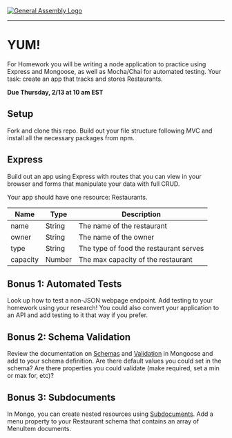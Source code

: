 [![General Assembly Logo](https://camo.githubusercontent.com/1a91b05b8f4d44b5bbfb83abac2b0996d8e26c92/687474703a2f2f692e696d6775722e636f6d2f6b6538555354712e706e67)](https://generalassemb.ly)

---
# YUM!

For Homework you will be writing a node application to practice using Express and Mongoose, as well as Mocha/Chai for automated testing. Your task: create an app that tracks and stores Restaurants.

**Due Thursday, 2/13 at 10 am EST**

## Setup

Fork and clone this repo. Build out your file structure following MVC and install all the necessary packages from npm.

## Express

Build out an app using Express with routes that you can view in your browser and forms that manipulate your data with full CRUD. 

Your app should have one resource: Restaurants.

| Name | Type | Description |
| --- | --- | --- |
| name | String | The name of the restaurant |
| owner | String | The name of the owner |
| type | String | The type of food the restaurant serves |
| capacity | Number | The max capacity of the restaurant |

## Bonus 1: Automated Tests
Look up how to test a non-JSON webpage endpoint. Add testing to your homework using your research! You could also convert your application to an API and add testing to it that way if you prefer. 

## Bonus 2: Schema Validation

Review the documentation on [Schemas](http://mongoosejs.com/docs/guide.html) and [Validation](http://mongoosejs.com/docs/validation.html) in Mongoose and add to your schema definition. Are there default values you could set in the schema? Are there properties you could validate (make required, set a min or max for, etc)?

## Bonus 3: Subdocuments

In Mongo, you can create nested resources using [Subdocuments](http://mongoosejs.com/docs/subdocs.html). Add a menu property to your Restaurant schema that contains an array of MenuItem documents.

